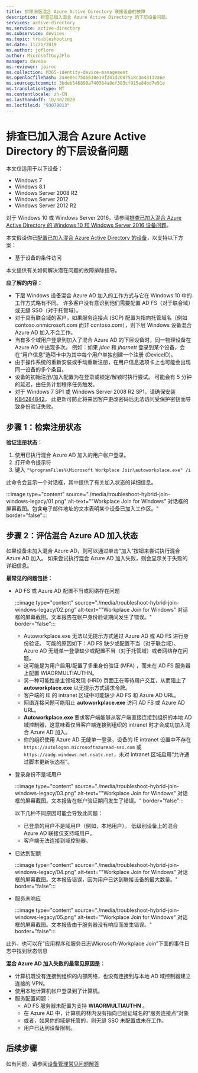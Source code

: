 ```yaml
---
title: 排除旧版混合 Azure Active Directory 联接设备的故障
description: 排查已加入混合 Azure Active Directory 的下层设备问题。
services: active-directory
ms.service: active-directory
ms.subservice: devices
ms.topic: troubleshooting
ms.date: 11/21/2019
ms.author: joflore
author: MicrosoftGuyJFlo
manager: daveba
ms.reviewer: jairoc
ms.collection: M365-identity-device-management
ms.openlocfilehash: 2a4e8ec75d6610e19f241d2047518c3a43132a6e
ms.sourcegitcommit: 3bdeb546890a740384a8ef383cf915e84bd7e91e
ms.translationtype: MT
ms.contentlocale: zh-CN
ms.lasthandoff: 10/30/2020
ms.locfileid: "93079013"
---
```

# <a name="troubleshooting-hybrid-azure-active-directory-joined-down-level-devices"></a>排查已加入混合 Azure Active Directory 的下层设备问题 

本文仅适用于以下设备： 

- Windows 7 
- Windows 8.1 
- Windows Server 2008 R2 
- Windows Server 2012 
- Windows Server 2012 R2 

对于 Windows 10 或 Windows Server 2016，请参阅[排查已加入混合 Azure Active Directory 的 Windows 10 和 Windows Server 2016 设备问题](troubleshoot-hybrid-join-windows-current.md)。

本文假设你已[配置已加入混合 Azure Active Directory 的设备](hybrid-azuread-join-plan.md)，以支持以下方案：

- 基于设备的条件访问

本文提供有关如何解决潜在问题的故障排除指导。  

**应了解的内容：** 

- 下层 Windows 设备混合 Azure AD 加入的工作方式与它在 Windows 10 中的工作方式略有不同。 许多客户没有意识到他们需要配置 AD FS（对于联合域）或无缝 SSO（对于托管域）。
- 对于具有联合域的客户，如果服务连接点 (SCP) 配置为指向托管域名（例如 contoso.onmicrosoft.com 而非 contoso.com），则下层 Windows 设备混合 Azure AD 加入不会工作。
- 当有多个域用户登录到加入了混合 Azure AD 的下层设备时，同一物理设备在 Azure AD 中出现多次。  例如：如果 *jdoe* 和 *jharnett* 登录到某个设备，会在“用户信息”选项卡中为其中每个用户单独创建一个注册 (DeviceID)。 
- 由于操作系统的重新安装或手动重新注册，在用户信息选项卡上也可能会出现同一设备的多个条目。
- 设备的初始注册/加入配置为在登录或锁定/解锁时执行尝试。 可能会有 5 分钟的延迟，由任务计划程序任务触发。 
- 对于 Windows 7 SP1 或 Windows Server 2008 R2 SP1，请确保安装 [KB4284842](https://support.microsoft.com/help/4284842)。 此更新可防止将来因客户更改密码后无法访问受保护密钥而导致身份验证失败。

## <a name="step-1-retrieve-the-registration-status"></a>步骤 1：检索注册状态 

**验证注册状态：**  

1. 使用已执行混合 Azure AD 加入的用户帐户登录。
1. 打开命令提示符 
1. 键入 `"%programFiles%\Microsoft Workplace Join\autoworkplace.exe" /i`

此命令会显示一个对话框，其中提供了有关加入状态的详细信息。

:::image type="content" source="./media/troubleshoot-hybrid-join-windows-legacy/01.png" alt-text="&quot;Workplace Join for Windows&quot; 对话框的屏幕截图。包含电子邮件地址的文本表明某个设备已加入工作区。" border="false":::

## <a name="step-2-evaluate-the-hybrid-azure-ad-join-status"></a>步骤 2：评估混合 Azure AD 加入状态 

如果设备未加入混合 Azure AD，则可以通过单击“加入”按钮来尝试执行混合 Azure AD 加入。 如果尝试执行混合 Azure AD 加入失败，则会显示关于失败的详细信息。

**最常见的问题包括：**

- AD FS 或 Azure AD 配置不当或网络存在问题

    :::image type="content" source="./media/troubleshoot-hybrid-join-windows-legacy/02.png" alt-text="&quot;Workplace Join for Windows&quot; 对话框的屏幕截图。文本报告在帐户身份验证期间发生了错误。" border="false":::
    
   - Autoworkplace.exe 无法以无提示方式通过 Azure AD 或 AD FS 进行身份验证。 可能的原因如下：AD FS 缺少或配置不当（对于联合域）、Azure AD 无缝单一登录缺少或配置不当（对于托管域）或者网络存在问题。 
   - 这可能是为用户启用/配置了多重身份验证 (MFA) ，而未在 AD FS 服务器上配置 WIAORMULTIAUTHN。 
   - 另一种可能性是主领域发现 (HRD) 页面正在等待用户交互，从而阻止了 **autoworkplace.exe** 以无提示方式请求令牌。
   - 客户端的 IE 的 intranet 区域中可能缺少 AD FS 和 Azure AD URL。
   - 网络连接问题可能阻止 **autoworkplace.exe** 访问 AD FS 或 Azure AD URL。 
   - **Autoworkplace.exe** 要求客户端能够从客户端直接连接到组织的本地 AD 域控制器，这意味着仅当客户端连接到组织的 intranet 时才会成功加入混合 Azure AD 加入。
   - 你的组织使用 Azure AD 无缝单一登录，设备的 IE intranet 设置中不存在 `https://autologon.microsoftazuread-sso.com` 或 `https://aadg.windows.net.nsatc.net`，未对 Intranet 区域启用“允许通过脚本更新状态栏”。
- 登录身份不是域用户

   :::image type="content" source="./media/troubleshoot-hybrid-join-windows-legacy/03.png" alt-text="&quot;Workplace Join for Windows&quot; 对话框的屏幕截图。文本报告在帐户验证期间发生了错误。" border="false":::

   以下几种不同原因可能会导致此问题：

   - 已登录的用户不是域用户（例如，本地用户）。 低级别设备上的混合 Azure AD 联接仅支持域用户。
   - 客户端无法连接到域控制器。    
- 已达到配额

    :::image type="content" source="./media/troubleshoot-hybrid-join-windows-legacy/04.png" alt-text="&quot;Workplace Join for Windows&quot; 对话框的屏幕截图。文本报告错误，因为用户已达到联接设备的最大数量。" border="false":::

- 服务未响应 

    :::image type="content" source="./media/troubleshoot-hybrid-join-windows-legacy/05.png" alt-text="&quot;Workplace Join for Windows&quot; 对话框的屏幕截图。文本报告由于服务器没有响应而发生错误。" border="false":::

此外，也可以在“应用程序和服务日志\Microsoft-Workplace Join”下面的事件日志中找到状态信息
  
**混合 Azure AD 加入失败的最常见原因是：** 

- 计算机既没有连接到组织的内部网络，也没有连接到与本地 AD 域控制器建立连接的 VPN。
- 使用本地计算机帐户登录到了计算机。 
- 服务配置问题： 
   - AD FS 服务器未配置为支持 **WIAORMULTIAUTHN** 。 
   - 在 Azure AD 中，计算机的林内没有指向已验证域名的“服务连接点”对象 
   - 或者，如果你的域是托管的，则无缝 SSO 未配置或未在工作。
   - 用户已达到设备限制。 

## <a name="next-steps"></a>后续步骤

如有问题，请参阅[设备管理常见问题解答](faq.md)  
